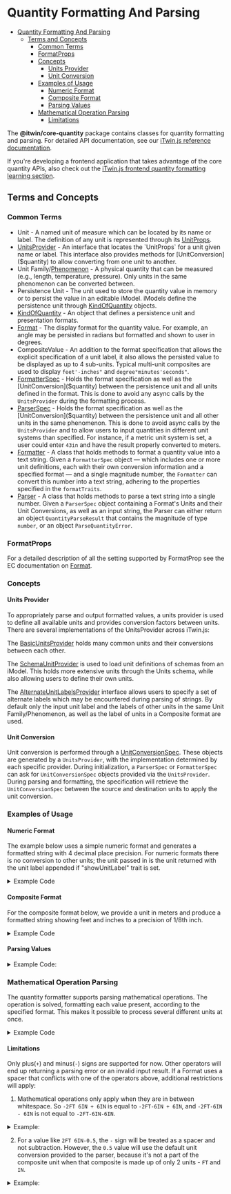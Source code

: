 # Quantity Formatting And Parsing

- [Quantity Formatting And Parsing](#quantity-formatting-and-parsing)
  - [Terms and Concepts](#terms-and-concepts)
    - [Common Terms](#common-terms)
    - [FormatProps](#formatprops)
    - [Concepts](#concepts)
      - [Units Provider](#units-provider)
      - [Unit Conversion](#unit-conversion)
    - [Examples of Usage](#examples-of-usage)
      - [Numeric Format](#numeric-format)
      - [Composite Format](#composite-format)
      - [Parsing Values](#parsing-values)
    - [Mathematical Operation Parsing](#mathematical-operation-parsing)
      - [Limitations](#limitations)

The __@itwin/core-quantity__ package contains classes for quantity formatting and parsing.
For detailed API documentation, see our [iTwin.js reference documentation](https://www.itwinjs.org/reference/core-quantity/quantity/).

If you're developing a frontend application that takes advantage of the core quantity APIs, also check out the [iTwin.js frontend quantity formatting learning section](../frontend/QuantityFormatting.md).

## Terms and Concepts

### Common Terms

- Unit - A named unit of measure which can be located by its name or label. The definition of any unit is represented through its [UnitProps]($quantity).
- [UnitsProvider]($quantity) - An interface that locates the `UnitProps` for a unit given name or label. This interface also provides methods for [UnitConversion]($quantity) to allow converting from one unit to another.
- Unit Family/[Phenomenon]($ecschema-metadata) - A physical quantity that can be measured (e.g., length, temperature, pressure).  Only units in the same phenomenon can be converted between.
- Persistence Unit - The unit used to store the quantity value in memory or to persist the value in an editable iModel. iModels define the persistence unit through [KindOfQuantity]($docs/bis/ec/kindofquantity/) objects.
- [KindOfQuantity]($docs/bis/ec/kindofquantity/) - An object that defines a persistence unit and presentation formats.
- [Format]($quantity) - The display format for the quantity value. For example, an angle may be persisted in radians but formatted and shown to user in degrees.
- CompositeValue - An addition to the format specification that allows the explicit specification of a unit label, it also allows the persisted value to be displayed as up to 4 sub-units. Typical multi-unit composites are used to display `feet'-inches"` and `degree°minutes'seconds"`.
- [FormatterSpec]($quantity) - Holds the format specification as well as the [UnitConversion]($quantity) between the persistence unit and all units defined in the format. This is done to avoid any async calls by the `UnitsProvider` during the formatting process.
- [ParserSpec]($quantity) - Holds the format specification as well as the [UnitConversion]($quantity) between the persistence unit and all other units in the same phenomenon. This is done to avoid async calls by the `UnitsProvider` and to allow users to input quantities in different unit systems than specified. For instance, if a metric unit system is set, a user could enter `43in` and have the result properly converted to meters.
- [Formatter]($quantity) - A class that holds methods to format a quantity value into a text string. Given a `FormatterSpec` object — which includes one or more unit definitions, each with their own conversion information and a specified format — and a single magnitude number, the `Formatter` can convert this number into a text string, adhering to the properties specified in the `formatTraits`.
- [Parser]($quantity) - A class that holds methods to parse a text string into a single number. Given a `ParserSpec` object containing a Format's Units and their Unit Conversions, as well as an input string, the Parser can either return an object `QuantityParseResult` that contains the magnitude of type `number`, or an object `ParseQuantityError`.

### FormatProps

For a detailed description of all the setting supported by FormatProp see the EC documentation on [Format](../../bis/ec/ec-format.md).

### Concepts

#### Units Provider

To appropriately parse and output formatted values, a units provider is used to define all available units and provides conversion factors between units. There are several implementations of the UnitsProvider across iTwin.js:

The [BasicUnitsProvider]($frontend) holds many common units and their conversions between each other.

The [SchemaUnitProvider]($ecschema-metadata) is used to load unit definitions of schemas from an iModel. This holds more extensive units through the Units schema, while also allowing users to define their own units.

The [AlternateUnitLabelsProvider]($quantity) interface allows users to specify a set of alternate labels which may be encountered during parsing of strings. By default only the input unit label and the labels of other units in the same Unit Family/Phenomenon, as well as the label of units in a Composite format are used.

#### Unit Conversion

Unit conversion is performed through a [UnitConversionSpec]($quantity). These objects are generated by a `UnitsProvider`, with the implementation determined by each specific provider. During initialization, a `ParserSpec` or `FormatterSpec` can ask for `UnitConversionSpec` objects provided via the `UnitsProvider`. During parsing and formatting, the specification will retrieve the `UnitConversionSpec` between the source and destination units to apply the unit conversion.

### Examples of Usage

#### Numeric Format

  The example below uses a simple numeric format and generates a formatted string with 4 decimal place precision. For numeric formats there is no conversion to other units; the unit passed in is the unit returned with the unit label appended if "showUnitLabel" trait is set.
<details>
<summary>Example Code</summary>

```ts
    import { BasicUnitsProvider } from "@itwin/core-frontend";
    import { BasicUnit, Format, FormatterSpec } from "@itwin/core-quantity";

    const unitsProvider = new BasicUnitsProvider();
    const formatData = {
      formatTraits: ["keepSingleZero", "applyRounding", "showUnitLabel", "trailZeroes", "use1000Separator"],
      precision: 4,
      type: "Decimal",
      uomSeparator: " ",
      thousandSeparator: ",",
      decimalSeparator: ".",
    };

    // generate a Format from FormatProps to display 4 decimal place value
    const format = new Format("4d");
    // load the format props into the format, since unit provider is used to validate units the call must be asynchronous.
    await format.fromJSON(unitsProvider, formatData);

    // define input/output unit
    const unitName = "Units.FT";
    const unitLabel = "ft";
    const unitFamily = "Units.LENGTH";
    const inUnit = new BasicUnit(unitName, unitLabel, unitFamily);

    const magnitude = -12.5416666666667;

    // create the formatter spec - the name is not used by the formatter it is only
    // provided so user can cache formatter spec and then retrieve spec via its name.
    const spec = await FormatterSpec.create("test", format, unitsProvider, inUnit);

    // apply the formatting held in FormatterSpec
    const formattedValue = spec.applyFormatting(magnitude);

    // result in formattedValue of "-12.5417 ft"
```

</details>

#### Composite Format

For the composite format below, we provide a unit in meters and produce a formatted string showing feet and inches to a precision of 1/8th inch.

<details>
<summary>Example Code</summary>

```ts
    import { BasicUnit, Format, FormatterSpec } from "@itwin/core-quantity";

    const formatData = {
      composite: {
        includeZero: true,
        spacer: "-",
        units: [
          {
            label: "'",
            name: "Units.FT",
          },
          {
            label: "\"",
            name: "Units.IN",
          },
        ],
      },
      formatTraits: ["keepSingleZero", "showUnitLabel"],
      precision: 8,
      type: "Fractional",
      uomSeparator: "",
    };

    // generate a Format from FormatProps to display feet and inches
    const format = new Format("fi8");
    // load the format props into the format, since unit provider is used to validate units the call must be asynchronous.
    await format.fromJSON(unitsProvider, formatData);

    // define input unit
    const unitName = "Units.M";
    const unitLabel = "m";
    const unitFamily = "Units.LENGTH";
    const inUnit = new BasicUnit(unitName, unitLabel, unitFamily);

    const magnitude = 1.0;

    // create the formatter spec - the name is not used by the formatter it is only
    // provided so user can cache formatter spec and then retrieve spec via its name.
    const spec = await FormatterSpec.create("test", format, unitsProvider, inUnit);

    // apply the formatting held in FormatterSpec
    const formattedValue = spec.applyFormatting(magnitude);

    // result in formattedValue of 3'-3 3/8"
```

</details>

#### Parsing Values

<details>
  <summary>Example Code:</summary>

```ts
  import { Format, ParserSpec } from "@itwin/core-quantity";

  // define output unit and also used to determine the unit family used during parsing
  const outUnit = await unitsProvider.findUnitByName("Units.M");

  const formatData = {
    composite: {
      includeZero: true,
      spacer: "-",
      units: [{ label: "'", name: "Units.FT" }, { label: "\"", name: "Units.IN" }],
    },
    formatTraits: ["keepSingleZero", "showUnitLabel"],
    precision: 8,
    type: "Fractional",
    uomSeparator: "",
  };

  // generate a Format from FormatProps used to determine possible labels
  const format = new Format("test");
  await format.fromJSON(unitsProvider, formatData);

  const inString = "2FT 6IN";

  // create the parserSpec spec which will hold all unit conversions from possible units to the output unit
  const parserSpec = await ParserSpec.create(format, unitsProvider, outUnit, unitsProvider);
  const parseResult = parserSpec.parseToQuantityValue(inString);
  //  parseResult.value 0.762  (value in meters)
```

</details>

### Mathematical Operation Parsing

The quantity formatter supports parsing mathematical operations. The operation is solved, formatting each value present, according to the specified format. This makes it possible to process several different units at once.

<details>
<summary>Example Code</summary>

```Typescript
  import { BasicUnitsProvider } from "@itwin/core-frontend";
  import { Format, Parser } from "@itwin/core-quantity";

  const unitsProvider = new BasicUnitsProvider(); // If @itwin/core-frontend is available, can use IModelApp.quantityFormatter.unitsProvider
  const formatData = {
    formatTraits: ["keepSingleZero", "showUnitLabel"],
    precision: 8,
    type: "Fractional",
    uomSeparator: "",
    allowMathematicOperations: true,
  };

  const format = new Format("exampleFormat");
  await format.fromJSON(unitsProvider, formatData);
  // Operation containing many units (feet, inches, yards).
  const mathematicalOperation = "5 ft + 12 in + 1 yd -1 ft 6 in";

  // Asynchronous implementation
  const quantityProps = await Parser.parseIntoQuantity(mathematicalOperation, format, unitsProvider);
  // quantityProps.magnitude 7.5 (value in feet)

  // Synchronous implementation
  const parseResult = Parser.parseToQuantityValue(mathematicalOperation, format, feetConversionSpecs);
  // parseResult.value 7.5 (value in feet)
```

</details>

#### Limitations
Only plus(`+`) and minus(`-`) signs are supported for now.
Other operators will end up returning a parsing error or an invalid input result.
If a Format uses a spacer that conflicts with one of the operators above, additional restrictions will apply:

1. Mathematical operations only apply when they are in between whitespace. So `-2FT 6IN + 6IN` is equal to `-2FT-6IN + 6IN`, and `-2FT-6IN - 6IN` is not equal to `-2FT-6IN-6IN`.

<details>
<summary>Example:</summary>

```Typescript
    let formatProps = {
      ...
      composite: {
        includeZero: true,
        spacer: "-", // When omitted, the spacer defaults to " "
        units: [
          {
            label: "'",
            name: "Units.FT",
          },
          {
            label: `"`,
            name: "Units.IN",
          },
        ],
      },
      allowMathematicOperations: true, // We turn on the spacer
    };
    let format = await Format.createFromJSON("mathAllowedFormat", unitsProvider, formatProps);
    const outUnit = await unitsProvider.findUnit("m", "Units.LENGTH");
    const parserSpec = await ParserSpec.create(format, unitsProvider, outUnit);
    // The spacer property from formatProps is ignored, so the two results below are the same.
    let result = parserSpec.parseToQuantityValue("-2FT-6IN + 6IN"); // -0.6096 in meters
    result = parserSpec.parseToQuantityValue("-2FT 6IN + 6IN"); // -0.6096 in meters

```

</details>

2. For a value like `2FT 6IN-0.5`, the `-` sign will be treated as a spacer and not subtraction. However, the `0.5` value will use the default unit conversion provided to the parser, because it's not a part of the composite unit when that composite is made up of only 2 units - `FT` and `IN`.

<details>
<summary>Example:</summary>

```Typescript
    let formatProps = {
      ...
      composite: {
        includeZero: true,
        spacer: "-", // When omitted, the spacer defaults to " "
        units: [
          {
            label: "'",
            name: "Units.FT",
          },
          {
            label: `"`,
            name: "Units.IN",
          },
        ],
      },
      allowMathematicOperations: true, // We turn on the spacer
    };
    let format = await Format.createFromJSON("mathAllowedFormat", unitsProvider, formatProps);
    const outUnit = await unitsProvider.findUnit("m", "Units.LENGTH");
    const parserSpec = await ParserSpec.create(format, unitsProvider, outUnit);
    // The spacer property from formatProps is ignored, so the two results below are the same.
    let result = parserSpec.parseToQuantityValue("-2FT 6IN-0.5"); // -2.5 FT and 0.5 FT -> -0.6096 in meters
    result = parserSpec.parseToQuantityValue("-2FT 6IN + 6IN"); // -0.6096 in meters

```

</details>
